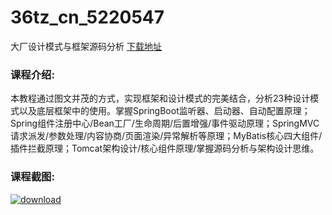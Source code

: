 # 36tz_cn_5220547
大厂设计模式与框架源码分析
[下载地址](http://www.36tz.cn/article/5220547 "下载地址")
### 课程介绍:
本教程通过图文并茂的方式，实现框架和设计模式的完美结合，分析23种设计模式以及底层框架中的使用。掌握SpringBoot监听器、启动器、自动配置原理；Spring组件注册中心/Bean工厂/生命周期/后置增强/事件驱动原理；SpringMVC请求派发/参数处理/内容协商/页面渲染/异常解析等原理；MyBatis核心四大组件/插件拦截原理；Tomcat架构设计/核心组件原理/掌握源码分析与架构设计思维。

### 课程截图:
[![download](http://36tz.cn/muke_img/2021_07_2-55.png "下载地址")](http://www.36tz.cn "下载地址")
